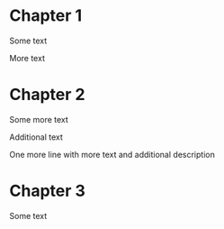 # Chapter 1

Some text

More text

# Chapter 2

Some more text

Additional text

One more line with more text and additional description

# Chapter 3

Some text